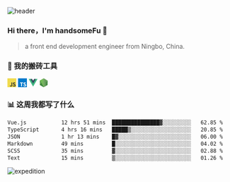 ![header](https://raw.githubusercontent.com/fzq1998/fzq1998/master/header.png)

### Hi there，I'm handsomeFu 👋

> a front end development engineer from Ningbo, China.

### 🔧 我的搬砖工具
<code><img height="20" src="https://raw.githubusercontent.com/github/explore/80688e429a7d4ef2fca1e82350fe8e3517d3494d/topics/javascript/javascript.png" alt="javascript"></code>
<code><img height="20" src="https://raw.githubusercontent.com/github/explore/80688e429a7d4ef2fca1e82350fe8e3517d3494d/topics/typescript/typescript.png" alt="typescript"></code>
<code><img height="20" src="https://raw.githubusercontent.com/github/explore/80688e429a7d4ef2fca1e82350fe8e3517d3494d/topics/vue/vue.png" alt="vue"></code>
<code><img height="20" src="https://raw.githubusercontent.com/github/explore/80688e429a7d4ef2fca1e82350fe8e3517d3494d/topics/nodejs/nodejs.png" alt="nodejs"></code>



### 📊 这周我都写了什么
<!--START_SECTION:waka-->

```text
Vue.js           12 hrs 51 mins  ███████████████▓░░░░░░░░░   62.85 %
TypeScript       4 hrs 16 mins   █████▒░░░░░░░░░░░░░░░░░░░   20.85 %
JSON             1 hr 13 mins    █▓░░░░░░░░░░░░░░░░░░░░░░░   06.00 %
Markdown         49 mins         █░░░░░░░░░░░░░░░░░░░░░░░░   04.02 %
SCSS             35 mins         ▓░░░░░░░░░░░░░░░░░░░░░░░░   02.88 %
Text             15 mins         ▒░░░░░░░░░░░░░░░░░░░░░░░░   01.26 %
```

<!--END_SECTION:waka-->


![expedition](https://raw.githubusercontent.com/fzq1998/fzq1998/master/expedition.gif)

